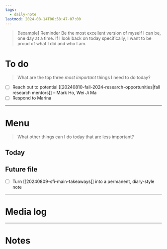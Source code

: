 ```yaml
---
tags:
  - daily-note
lastmod: 2024-08-14T06:58:47-07:00
---
```

>[!example] Reminder
>Be the most excellent version of myself I can be, one day at a time. If I look back on today specifically, I want to be proud of what I did and who I am.

# To do

> What are the top three *most important* things I need to do today?

- [ ] Reach out to potential [[20240810-fall-2024-research-opportunities|fall research mentors]] – Mark Ho, Wei Ji Ma
- [ ] Respond to Marina

----
# Menu

> What other things can I do today that are less important?
## Today

## Future file

- [ ] Turn [[20240809-sfi-main-takeaways]] into a permanent, diary-style note

---
# Media log

---
# Notes

